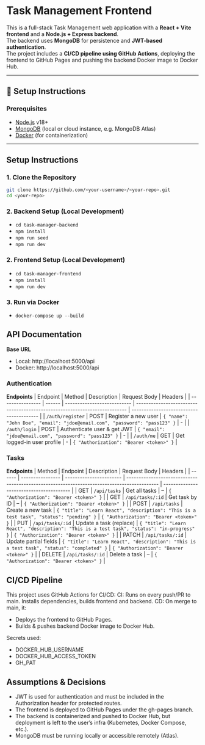 # Task Management Frontend

This is a full-stack Task Management web application with a **React + Vite frontend** and a **Node.js + Express backend**.  
The backend uses **MongoDB** for persistence and **JWT-based authentication**.  
The project includes a **CI/CD pipeline using GitHub Actions**, deploying the frontend to GitHub Pages and pushing the backend Docker image to Docker Hub.

---

## 🚀 Setup Instructions

### Prerequisites
- [Node.js](https://nodejs.org/) v18+
- [MongoDB](https://www.mongodb.com/) (local or cloud instance, e.g. MongoDB Atlas)
- [Docker](https://www.docker.com/) (for containerization)

---

## Setup Instructions

### 1. Clone the Repository
```bash
git clone https://github.com/<your-username>/<your-repo>.git
cd <your-repo>
```
### 2. Backend Setup (Local Development)
 - `cd task-manager-backend`
 - `npm install`
 - `npm run seed`
 - `npm run dev`

### 2. Frontend Setup (Local Development)
 - `cd task-manager-frontend`
 - `npm install`
 - `npm run dev`

### 3. Run via Docker
 - `docker-compose up --build`


## API Documentation
**Base URL**
 - Local: http://localhost:5000/api
 - Docker: http://localhost:5000/api

  ### Authentication
  
  **Endpoints**
  | Endpoint         | Method | Description                 | Request Body                                                               | Headers                                  |
  | ---------------- | ------ | --------------------------- | -------------------------------------------------------------------------- | ---------------------------------------- |
  | `/auth/register` | POST   | Register a new user         | `{ "name": "John Doe", "email": "jdoe@email.com", "password": "pass123" }` | -                                        |
  | `/auth/login`    | POST   | Authenticate user & get JWT | `{ "email": "jdoe@email.com", "password": "pass123" }`                     | -                                        |
  | `/auth/me`       | GET    | Get logged-in user profile  | -                                                                          | `{ "Authorization": "Bearer <token>" }`  |

  ### Tasks
  **Endpoints**
  | Method | Endpoint         | Description             | Request Body                                                                                | Headers                                  |
  | ------ | ---------------- | ----------------------- | ------------------------------------------------------------------------------------------- | ---------------------------------------- |
  | GET    | `/api/tasks`     | Get all tasks           | –                                                                                           | `{ "Authorization": "Bearer <token>" }`  |
  | GET    | `/api/tasks/:id` | Get task by ID          | –                                                                                           | `{ "Authorization": "Bearer <token>" }`  |
  | POST   | `/api/tasks`     | Create a new task       | `{ "title": "Learn React", "description": "This is a test task", "status": "pending" }`     | `{ "Authorization": "Bearer <token>" }`  |
  | PUT    | `/api/tasks/:id` | Update a task (replace) | `{ "title": "Learn React", "description": "This is a test task", "status": "in-progress" }` | `{ "Authorization": "Bearer <token>" }`  |
  | PATCH  | `/api/tasks/:id` | Update partial fields   | `{ "title": "Learn React", "description": "This is a test task", "status": "completed" }`   | `{ "Authorization": "Bearer <token>" }`  |
  | DELETE | `/api/tasks/:id` | Delete a task           | –                                                                                           | `{ "Authorization": "Bearer <token>" }`  |


## CI/CD Pipeline
  This project uses GitHub Actions for CI/CD:
  CI: Runs on every push/PR to main. Installs dependencies, builds frontend and backend.
  CD: On merge to main, it:
  - Deploys the frontend to GitHub Pages.
  - Builds & pushes backend Docker image to Docker Hub.

  Secrets used:
  - DOCKER_HUB_USERNAME
  - DOCKER_HUB_ACCESS_TOKEN
  - GH_PAT

## Assumptions & Decisions
  - JWT is used for authentication and must be included in the Authorization header for protected routes.
  - The frontend is deployed to GitHub Pages under the gh-pages branch.
  - The backend is containerized and pushed to Docker Hub, but deployment is left to the user’s infra (Kubernetes, Docker Compose, etc.).
  - MongoDB must be running locally or accessible remotely (Atlas).
